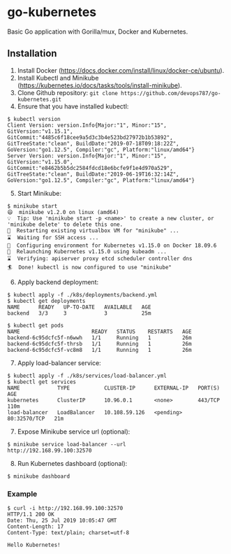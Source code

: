 # go-kubernetes
Basic Go application with Gorilla/mux, Docker and Kubernetes.

## Installation
1. Install Docker (https://docs.docker.com/install/linux/docker-ce/ubuntu).
2. Install Kubectl and Minikube (https://kubernetes.io/docs/tasks/tools/install-minikube).
3. Clone Github repository: `git clone https://github.com/devops787/go-kubernetes.git`
4. Ensure that you have installed kubectl:
```
$ kubectl version
Client Version: version.Info{Major:"1", Minor:"15", GitVersion:"v1.15.1", GitCommit:"4485c6f18cee9a5d3c3b4e523bd27972b1b53892", GitTreeState:"clean", BuildDate:"2019-07-18T09:18:22Z", GoVersion:"go1.12.5", Compiler:"gc", Platform:"linux/amd64"}
Server Version: version.Info{Major:"1", Minor:"15", GitVersion:"v1.15.0", GitCommit:"e8462b5b5dc2584fdcd18e6bcfe9f1e4d970a529", GitTreeState:"clean", BuildDate:"2019-06-19T16:32:14Z", GoVersion:"go1.12.5", Compiler:"gc", Platform:"linux/amd64"}
```
5. Start Minikube: 
```
$ minikube start
😄  minikube v1.2.0 on linux (amd64)
💡  Tip: Use 'minikube start -p <name>' to create a new cluster, or 'minikube delete' to delete this one.
🔄  Restarting existing virtualbox VM for "minikube" ...
⌛  Waiting for SSH access ...
🐳  Configuring environment for Kubernetes v1.15.0 on Docker 18.09.6
🔄  Relaunching Kubernetes v1.15.0 using kubeadm ... 
⌛  Verifying: apiserver proxy etcd scheduler controller dns
🏄  Done! kubectl is now configured to use "minikube"
```
6. Apply backend deployment:
```
$ kubectl apply -f ./k8s/deployments/backend.yml
$ kubectl get deployments
NAME      READY   UP-TO-DATE   AVAILABLE   AGE
backend   3/3     3            3           25m

$ kubectl get pods
NAME                       READY   STATUS    RESTARTS   AGE
backend-6c95dcfc5f-n6wwh   1/1     Running   1          26m
backend-6c95dcfc5f-thrsb   1/1     Running   1          26m
backend-6c95dcfc5f-vc8m8   1/1     Running   1          26m
```
7. Apply load-balancer service:
```
$ kubectl apply -f ./k8s/services/load-balancer.yml
$ kubectl get services
NAME            TYPE           CLUSTER-IP      EXTERNAL-IP   PORT(S)        AGE
kubernetes      ClusterIP      10.96.0.1       <none>        443/TCP        110m
load-balancer   LoadBalancer   10.108.59.126   <pending>     80:32570/TCP   21m
```
7. Expose Minikube service url (optional):
```
$ minikube service load-balancer --url
http://192.168.99.100:32570
```
8. Run Kubernetes dashboard (optional):
```
$ minikube dashboard
```

### Example
```
$ curl -i http://192.168.99.100:32570
HTTP/1.1 200 OK
Date: Thu, 25 Jul 2019 10:05:47 GMT
Content-Length: 17
Content-Type: text/plain; charset=utf-8

Hello Kubernetes!
```
